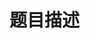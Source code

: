 # 题目描述


<p>
<img alt="" src="/upload/image/20171026/20171026192605_71378.png"/> 
</p>
<p>
<img alt="" src="/upload/image/20171026/20171026192616_82391.png"/> 
</p>
<p>
<img alt="" src="/upload/image/20171026/20171026192655_98854.png"/> 
</p>
<p>
<img alt="" src="/upload/image/20171026/20171026192719_95415.png"/> 
</p>
<p>
<img alt="" src="/upload/image/20171026/20171026192734_90603.png"/> 
</p>
<p>
<img alt="" src="/upload/image/20171026/20171026192742_60961.png"/> 
</p>
<p>
<img alt="" src="/upload/image/20171026/20171026192751_40523.png"/> 
</p>
<p>
<img alt="" src="/upload/image/20171026/20171026192758_78228.png"/> 
</p>
